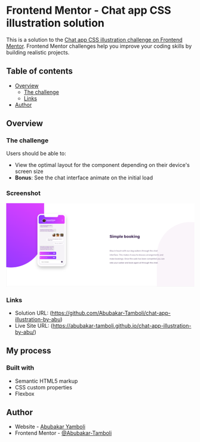 # Frontend Mentor - Chat app CSS illustration solution

This is a solution to the [Chat app CSS illustration challenge on Frontend Mentor](https://www.frontendmentor.io/challenges/chat-app-css-illustration-O5auMkFqY). Frontend Mentor challenges help you improve your coding skills by building realistic projects. 

## Table of contents

- [Overview](https://github.com/Abubakar-Tamboli/OrderSummaryComponent)
  - [The challenge](https://www.frontendmentor.io/challenges/chat-app-css-illustration-O5auMkFqY)
  - [Links](https://github.com/Abubakar-Tamboli/OrderSummaryComponent)
- [Author](https://github.com/Abubakar-Tamboli)

## Overview

### The challenge

Users should be able to:

- View the optimal layout for the component depending on their device's screen size
- **Bonus**: See the chat interface animate on the initial load

### Screenshot

![](./images/Chat-App-Screenshot.png)

### Links

- Solution URL: (https://github.com/Abubakar-Tamboli/chat-app-illustration-by-abu)
- Live Site URL: (https://abubakar-tamboli.github.io/chat-app-illustration-by-abu/)

## My process

### Built with

- Semantic HTML5 markup
- CSS custom properties
- Flexbox

## Author

- Website - [Abubakar Yamboli](https://github.com/Abubakar-Tamboli)
- Frontend Mentor - [@Abubakar-Tamboli](https://www.frontendmentor.io/profile/Abubakar-Tamboli)


